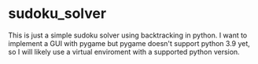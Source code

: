 # sudoku_solver
This is just a simple sudoku solver using backtracking in python. I want to implement a GUI with pygame but pygame doesn't support python 3.9 yet, so I will likely use a virtual enviroment with a supported python version.